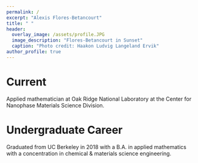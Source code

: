 ```yaml
---
permalink: /
excerpt: "Alexis Flores-Betancourt"
title: " "
header:
  overlay_image: /assets/profile.JPG
  image_description: "Flores-Betancourt in Sunset"
  caption: "Photo credit: Haakon Ludvig Langeland Ervik"
author_profile: true
---
```


# Current

Applied mathematician at Oak Ridge National Laboratory at the Center for Nanophase Materials Science Division.

# Undergraduate Career

Graduated from UC Berkeley in 2018 with a B.A. in applied mathematics with a concentration in chemical & materials science engineering.
